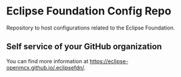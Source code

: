 # Eclipse Foundation Config Repo

Repository to host configurations related to the Eclipse Foundation.

## Self service of your GitHub organization

You can find more information at <https://eclipse-openmcx.github.io/.eclipsefdn/>.
